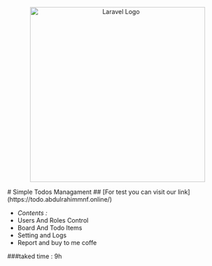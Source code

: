 <p align="center"><a href="https://laravel.com" target="_blank"><img src="https://raw.githubusercontent.com/laravel/art/master/logo-lockup/5%20SVG/2%20CMYK/1%20Full%20Color/laravel-logolockup-cmyk-red.svg" width="400" alt="Laravel Logo"></a></p>
# Simple Todos Managament
## [For test you can visit our link] (https://todo.abdulrahimmnf.online/)

* _Contents :_
* Users And Roles Control
* Board And Todo Items
* Setting and Logs
* Report and buy to  me coffe

###taked time : 9h
